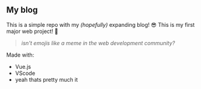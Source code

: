 ## My blog
This is a simple repo with my *(*hopefully*)* expanding blog! 😎
This is my first major web project! 🚀

> *isn't emojis like a meme in the web development community?*

Made with:

 - Vue.js
 - VScode
 - yeah thats pretty much it
